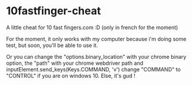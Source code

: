 # 10fastfinger-cheat
A little cheat for 10 fast fingers.com :D (only in french for the moment)

For the moment, it only works with my computer because i'm doing some test, but soon, you'll be able to use it.

Or you can change the "options.binary_location" with your chrome binary option, the "path" with your chrome webdriver path and  inputElement.send_keys(Keys.COMMAND, 'v') change "COMMAND" to "CONTROL" if you are on windows 10. Else, it's gud !
